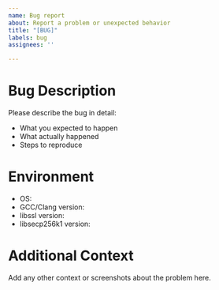 ```yaml
---
name: Bug report
about: Report a problem or unexpected behavior
title: "[BUG]"
labels: bug
assignees: ''

---
```


# Bug Description

Please describe the bug in detail:

- What you expected to happen
- What actually happened
- Steps to reproduce

# Environment

- OS:
- GCC/Clang version:
- libssl version:
- libsecp256k1 version:

# Additional Context

Add any other context or screenshots about the problem here.
